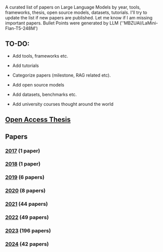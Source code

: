 A curated list of papers on Large Language Models by year, tools, frameworks, thesis, open source models, datasets, tutorials. I'll try to update the list if new papers are published. Let me know if I am missing important papers. Bullet Points were generated by LLM (''MBZUAI/LaMini-Flan-T5-248M')

## TO-DO:

* Add tools, frameworks etc.

* Add tutorials
  
* Categorize papers (milestone, RAG related etc).

* Add open source models

* Add datasets, benchmarks etc.
  
* Add university courses thought around the world

## [Open Access Thesis](Thesis.md)

## Papers

### [2017](2017.md) (1 paper)
### [2018](2018.md) (1 paper)
### [2019](2019.md) (6 papers)
### [2020](2020.md) (8 papers)
### [2021](2021.md) (44 papers)
### [2022](2022.md) (49 papers)
### [2023](2023.md) (196 papers)
### [2024](2024.md) (42 papers)

